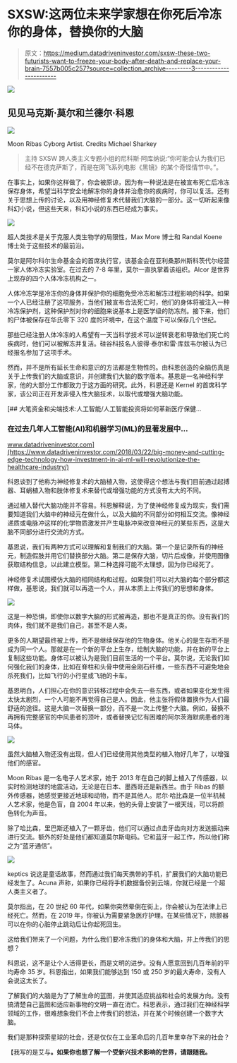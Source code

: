 # SXSW:这两位未来学家想在你死后冷冻你的身体，替换你的大脑

> 原文：<https://medium.datadriveninvestor.com/sxsw-these-two-futurists-want-to-freeze-your-body-after-death-and-replace-your-brain-7557b005c257?source=collection_archive---------3----------------------->

[![](img/aa675de96f03b661d2c1794523893282.png)](http://www.track.datadriveninvestor.com/1B9E)

## 见见马克斯·莫尔和兰德尔·科恩

![](img/e1b19a0e03ac29663b55b155b9d68fdf.png)

Moon Ribas Cyborg Artist. Credits Michael Sharkey

> 主持 SXSW 跨人类主义专题小组的尼科斯·阿库纳说:“你可能会认为我们已经不在德克萨斯了，而是在网飞系列电影《黑镜》的某个奇怪情节中。”。

在事实上，如果你这样做了，你会被原谅，因为有一种说法是在被宣布死亡后冷冻保存身体，希望当科学安全地解冻你的身体并治愈你的疾病时，你可以复活。还有关于思想上传的讨论，以及用神经修复术代替我们大脑的一部分。这一切听起来像科幻小说，但这些天来，科幻小说的东西已经成为事实。

![](img/63afaa0547fc6b0e417c5801b66025bd.png)

超人类技术是关于克服人类生物学的局限性，Max More 博士和 Randal Koene 博士处于这些技术的最前沿。

莫尔是阿尔科尔生命基金会的首席执行官，该基金会在亚利桑那州斯科茨代尔经营一家人体冷冻实验室。在过去的 7-8 年里，莫尔一直执掌着该组织。Alcor 是世界上现存的四个人体冷冻机构之一。

人体冷冻学是冷冻你的身体并保护你的细胞免受冷冻和解冻过程影响的科学。如果一个人已经注册了这项服务，当他们被宣布合法死亡时，他们的身体将被注入一种冷冻保护剂，这种保护剂对你的细胞来说基本上是医学级的防冻剂。接下来，他们的尸体被保存在华氏零下 320 度的环境中，在这个温度下可以保存几个世纪。

那些已经注册人体冷冻的人希望有一天当科学技术可以逆转衰老和导致他们死亡的疾病时，他们可以被解冻并复活。硅谷科技名人彼得·泰尔和雷·库兹韦尔被认为已经报名参加了这项手术。

然而，并不是所有延长生命和意识的方法都是生物性的。由科恩创造的全脑仿真是关于上传我们的大脑或意识，并创建我们大脑的数字版本。基恩是一名神经科学家，他的大部分工作都致力于这方面的研究。此外，科恩还是 Kernel 的首席科学家，该公司正在开发非侵入性大脑技术，以取代或增强大脑功能。

[](https://www.datadriveninvestor.com/2018/03/22/big-money-and-cutting-edge-technology-how-investment-in-ai-ml-will-revolutionize-the-healthcare-industry/) [## 大笔资金和尖端技术:人工智能/人工智能投资将如何革新医疗保健…

### 在过去几年人工智能(AI)和机器学习(ML)的显著发展中…

www.datadriveninvestor.com](https://www.datadriveninvestor.com/2018/03/22/big-money-and-cutting-edge-technology-how-investment-in-ai-ml-will-revolutionize-the-healthcare-industry/) 

科恩谈到了他称为神经修复术的大脑植入物，这使得这个想法与我们目前通过起搏器、耳蜗植入物和肢体修复术来替代或增强功能的方式没有太大的不同。

通过植入替代大脑功能并不容易。科恩解释说，为了使神经修复成为现实，我们需要知道我们大脑中的神经元在做什么，以及大脑的不同部分如何相互交流。像神经递质或电脉冲这样的化学物质激发并产生电脉冲来改变神经元的某些东西，这是大脑不同部分进行交流的方式。

基恩说，我们有两种方式可以理解和复制我们的大脑。第一个是记录所有的神经元，制造假肢并用它们替换部分大脑。第二是保存大脑，切片后成像，并使用图像获取结构信息，以此建立模型。第二种选择可能不太理想，因为你已经死了。

神经修复术试图模仿大脑的相同结构和过程。如果我们可以对大脑的每个部分都这样做，基恩说，我们就可以再造一个人，并从本质上上传我们的思想和身体。

![](img/72652fb9316f4197433f05ba912d473e.png)

这是一种恐惧，即使你以数字大脑的形式被再造，那也不是真正的你。没有我们的肉体，我们就不是我们自己，甚至不是人类。

更多的人期望最终被上传，而不是继续保存他的生物身体。他关心的是生存而不是成为同一个人。那就是在一个新的平台上生存，绘制大脑的功能，并在新的平台上复制这些功能。身体可以被认为是我们目前生活的一个平台。莫尔说，无论我们如何强化我们的身体，比如在脊柱和头骨中使用金刚石纤维，一些东西不可避免地会杀死我们，比如飞行的小行星或飞驰的卡车。

基恩明白，人们担心在你的意识转移过程中会失去一些东西，或者如果变化发生得太快太剧烈，一个人可能不再觉得自己是人。因此，他主张将假体置换作为人们最舒适的途径。这是大脑一次替换一部分，而不是一次上传整个大脑。例如，替换不再拥有完整感官的中风患者的顶叶，或者替换记忆有困难的阿尔茨海默病患者的海马体。

![](img/5ca6dc42a57c61943d7232ac8674b8d4.png)

虽然大脑植入物还没有出现，但人们已经使用其他类型的植入物好几年了，以增强他们的感官。

Moon Ribas 是一名电子人艺术家，她于 2013 年在自己的脚上植入了传感器，以实时检测地球的地震活动，无论是在日本、墨西哥还是新西兰。由于 Ribas 的额外传感器，她感觉更接近地球和动物，而不是其他人。尼尔·哈比森是一位半机械人艺术家，他是色盲，自 2004 年以来，他的头骨上安装了一根天线，可以将颜色转化为声音。

除了哈比森，里巴斯还植入了一颗牙齿，他们可以通过点击牙齿向对方发送振动来进行交流。额外的好处是他们都知道莫尔斯电码。它和蓝牙一起工作，所以他们称之为“蓝牙通信”。

![](img/27bf434e00f5d67ed01f7c400cf0b240.png)

keptics 说这是童话故事，然而通过我们每天携带的手机，扩展我们的大脑功能已经发生了。Acuna 声称，如果你已经将手机数据备份到云端，你就已经是一个超人类主义者了。

莫尔指出，在 20 世纪 60 年代，如果你突然晕倒在街上，你会被认为在法律上已经死亡。然而，在 2019 年，你被认为需要紧急医疗护理。在某些情况下，除颤器可以在你的心脏停止跳动后让你起死回生。

这给我们带来了一个问题，为什么我们要冷冻我们的身体和大脑，并上传我们的思想？

科恩说，这不是让个人活得更长，而是文明的进步。没有人愿意回到几百年前的平均寿命 35 岁。科恩指出，如果我们能够达到 150 或 250 岁的最大寿命，没有人会说这太长了。

了解我们的大脑是为了了解生命的蓝图，并使其适应挑战和社会的发展方向。没有搞清楚自己蓝图和适应新事物的文明一直在消亡。科恩表示，通过我们在神经科学领域的工作，很难想象我们不会上传我们的想法，并在某个时候创建一个数字大脑。

我们是那种探索星球的社会，还是仅仅在工业革命后的几百年里幸存下来的社会？

【我写的是艾与[](https://www.transhumanism.com.au/)****。如果你也想了解一个受新兴技术影响的世界，请跟随我。****
